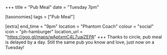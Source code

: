 +++
title = "Pub Meal"
date = "Tuesday 7pm"

[taxonomies]
tags = ["Pub Meal"]

[extra]
end_time = "9pm"
location = "Phantom Coach"
colour = "social"
icon = "ph-hamburger"
location_url = "https://goo.gl/maps/wAptxmC4L7uajZEPA"
+++
Thanks to circle, pub meal is delayed by a day. Still the same pub you know and love, just now on a Tuesday!
